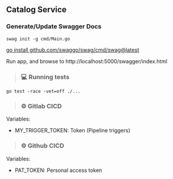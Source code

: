 ## Catalog Service

### Generate/Update Swagger Docs

```
swag init -g cmd/Main.go
```

[go install github.com/swaggo/swag/cmd/swag@latest](https://github.com/swaggo/swag)

Run app, and browse to http://localhost:5000/swagger/index.html

> ### 💻 Running tests

```shell script
go test -race -vet=off ./...
```

> ### ⚙️ Gitlab CICD

Variables:

-   MY_TRIGGER_TOKEN: Token (Pipeline triggers)

> ### ⚙️ Github CICD

Variables:

-   PAT_TOKEN: Personal access token
